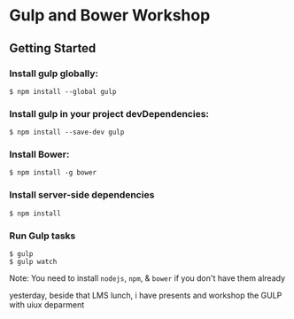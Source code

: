Gulp and Bower Workshop
===================

## Getting Started
    
### Install gulp globally:
    $ npm install --global gulp

### Install gulp in your project devDependencies:
    $ npm install --save-dev gulp

### Install Bower:
    $ npm install -g bower
        
### Install server-side dependencies
    $ npm install
    
### Run Gulp tasks
    $ gulp
    $ gulp watch
    
Note: You need to install `nodejs`, `npm`, & `bower` if you don't have them already

yesterday, beside that LMS lunch, i have presents and workshop the GULP with uiux deparment